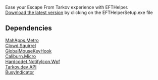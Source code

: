 Ease your Escape From Tarkov experience with EFTHelper. <br>
[Download the latest version](https://github.com/ZeQuyk/EFTHelper/releases/latest) by clicking on the EFTHelperSetup.exe file

## Dependencies
[MahApps.Metro](https://github.com/MahApps/MahApps.Metro) <br>
[Clowd.Squirrel](https://github.com/clowd/Clowd.Squirrel) <br>
[GlobalMouseKeyHook](https://github.com/gmamaladze/globalmousekeyhook) <br>
[Caliburn.Micro](https://caliburnmicro.com/) <br>
[Hardcodet.NotifyIcon.Wpf](https://github.com/hardcodet/wpf-notifyicon)<br>
[Tarkov.dev API](https://github.com/the-hideout/tarkov-api)<br>
[BusyIndicator](https://github.com/Peoky/BusyIndicator)

